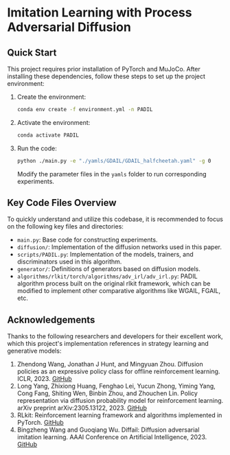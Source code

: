 # Imitation Learning with Process Adversarial Diffusion


## Quick Start

This project requires prior installation of PyTorch and MuJoCo. After installing these dependencies, follow these steps to set up the project environment:

1. Create the environment:
   ```bash
   conda env create -f environment.yml -n PADIL
   ```

2. Activate the environment:
   ```bash
   conda activate PADIL
   ```

3. Run the code:
   ```bash
   python ./main.py -e "./yamls/GDAIL/GDAIL_halfcheetah.yaml" -g 0
   ```
   Modify the parameter files in the `yamls` folder to run corresponding experiments.

## Key Code Files Overview
To quickly understand and utilize this codebase, it is recommended to focus on the following key files and directories:
- `main.py`: Base code for constructing experiments.
- `diffusion/`: Implementation of the diffusion networks used in this paper.
- `scripts/PADIL.py`: Implementation of the models, trainers, and discriminators used in this algorithm.
- `generator/`: Definitions of generators based on diffusion models.
- `algorithms/rlkit/torch/algorithms/adv_irl/adv_irl.py`: PADIL algorithm process built on the original rlkit framework, which can be modified to implement other comparative algorithms like WGAIL, FGAIL, etc.

## Acknowledgements
Thanks to the following researchers and developers for their excellent work, which this project's implementation references in strategy learning and generative models:
1. Zhendong Wang, Jonathan J Hunt, and Mingyuan Zhou. Diffusion policies as an expressive policy class for offline reinforcement learning. ICLR, 2023. [GitHub](https://github.com/zhendong-wang/diffusion-policies-for-offline-rl?tab=readme-ov-file)
2. Long Yang, Zhixiong Huang, Fenghao Lei, Yucun Zhong, Yiming Yang, Cong Fang, Shiting Wen, Binbin Zhou, and Zhouchen Lin. Policy representation via diffusion probability model for reinforcement learning. arXiv preprint arXiv:2305.13122, 2023. [GitHub](https://github.com/LongYang1998/Diffusion-Policy-Representation)
3. RLkit: Reinforcement learning framework and algorithms implemented in PyTorch. [GitHub](https://github.com/rail-berkeley/rlkit)
4. Bingzheng Wang and Guoqiang Wu. Diffail: Diffusion adversarial imitation learning. AAAI Conference on Artificial Intelligence, 2023. [GitHub](https://github.com/ML-Group-SDU/DiffAIL)